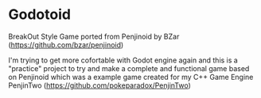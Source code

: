 # Godotoid
BreakOut Style Game ported from Penjinoid by BZar (https://github.com/bzar/penjinoid)

I'm trying to get more cofortable with Godot engine again and this is a "practice" project to try and make a complete and functional game based on Penjinoid which was a example game created for my C++ Game Engine PenjinTwo (https://github.com/pokeparadox/PenjinTwo)
